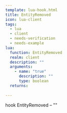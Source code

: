 ```yaml
---
template: lua-hook.html
title: EntityRemoved
icon: lua-client
tags:
  - lua
  - client
  - needs-verification
  - needs-example
lua:
  function: EntityRemoved
  realm: client
  description: ""
  arguments:
    - name: "true"
      description: ""
      type: boolean
  returns:
    
---
```


<div class="lua__search__keywords">
hook EntityRemoved &#x2013; ""
</div>
